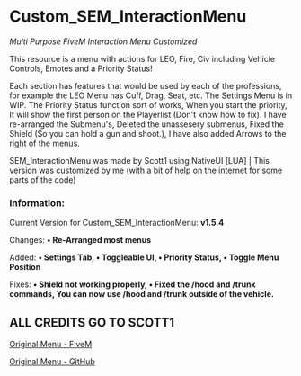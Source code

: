 # Custom_SEM_InteractionMenu
*Multi Purpose FiveM Interaction Menu Customized*

This resource is a menu with actions for LEO, Fire, Civ including Vehicle Controls, Emotes and a Priority Status!

Each section has features that would be used by each of the professions, for example the LEO Menu has Cuff, Drag, Seat, etc.
The Settings Menu is in WIP. The Priority Status function sort of works, When you start the priority, It will show the first person on the Playerlist (Don't know how to fix).
I have re-arranged the Submenu's, Deleted the unassesery submenus, Fixed the Shield (So you can hold a gun and shoot.), I have also added Arrows to the right of the menus.

SEM_InteractionMenu was made by Scott1 using NativeUI [LUA] | This version was customized by me (with a bit of help on the internet for some parts of the code)


### Information:

Current Version for Custom_SEM_InteractionMenu: **v1.5.4**

Changes: **• Re-Arranged most menus**

Added: **• Settings Tab, • Toggleable UI, • Priority Status, • Toggle Menu Position**

Fixes: **• Shield not working properly, • Fixed the /hood and /trunk commands, You can now use /hood and /trunk outside of the vehicle.**

## ALL CREDITS GO TO SCOTT1

[Original Menu - FiveM](https://forum.cfx.re/t/release-interactionmenu/912635)

[Original Menu - GitHub](https://github.com/Sc0ttM/SEM_InteractionMenu)
